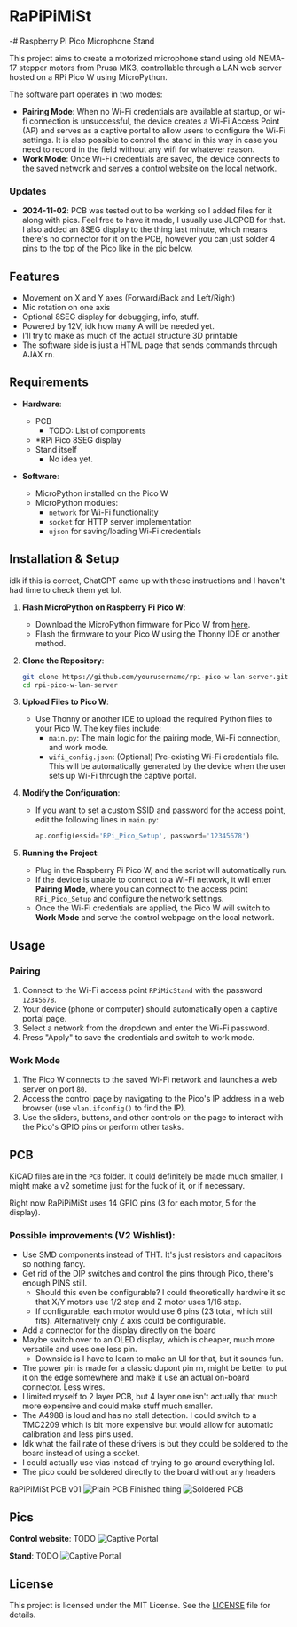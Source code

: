 # RaPiPiMiSt
-# Raspberry Pi Pico Microphone Stand

This project aims to create a motorized microphone stand using old NEMA-17 stepper motors from Prusa MK3, controllable through a LAN web server hosted on a RPi Pico W using MicroPython.

The software part operates in two modes:

- **Pairing Mode**: When no Wi-Fi credentials are available at startup, or wi-fi connection is unsuccessful, the device creates a Wi-Fi Access Point (AP) and serves as a captive portal to allow users to configure the Wi-Fi settings. It is also possible to control the stand in this way in case you need to record in the field without any wifi for whatever reason.
- **Work Mode**: Once Wi-Fi credentials are saved, the device connects to the saved network and serves a control website on the local network.


### Updates
- **2024-11-02**: PCB was tested out to be working so I added files for it along with pics. Feel free to have it made, I usually use JLCPCB for that. I also added an 8SEG display to the thing last minute, which means there's no connector for it on the PCB, however you can just solder 4 pins to the top of the Pico like in the pic below.

## Features
- Movement on X and Y axes (Forward/Back and Left/Right)
- Mic rotation on one axis
- Optional 8SEG display for debugging, info, stuff.
- Powered by 12V, idk how many A will be needed yet.
- I'll try to make as much of the actual structure 3D printable
- The software side is just a HTML page that sends commands through AJAX rn.

## Requirements

- **Hardware**:
  - PCB
    - TODO: List of components
  - \*RPi Pico 8SEG display
  - Stand itself
    - No idea yet.

- **Software**:
  - MicroPython installed on the Pico W
  - MicroPython modules:
    - `network` for Wi-Fi functionality
    - `socket` for HTTP server implementation
    - `ujson` for saving/loading Wi-Fi credentials

## Installation & Setup
idk if this is correct, ChatGPT came up with these instructions and I haven't had time to check them yet lol.

1. **Flash MicroPython on Raspberry Pi Pico W**:
    - Download the MicroPython firmware for Pico W from [here](https://micropython.org/download/rp2-pico-w/).
    - Flash the firmware to your Pico W using the Thonny IDE or another method.

2. **Clone the Repository**:
    ```bash
    git clone https://github.com/yourusername/rpi-pico-w-lan-server.git
    cd rpi-pico-w-lan-server
    ```

3. **Upload Files to Pico W**:
    - Use Thonny or another IDE to upload the required Python files to your Pico W. The key files include:
        - `main.py`: The main logic for the pairing mode, Wi-Fi connection, and work mode.
        - `wifi_config.json`: (Optional) Pre-existing Wi-Fi credentials file. This will be automatically generated by the device when the user sets up Wi-Fi through the captive portal.

4. **Modify the Configuration**:
    - If you want to set a custom SSID and password for the access point, edit the following lines in `main.py`:
      ```python
      ap.config(essid='RPi_Pico_Setup', password='12345678')
      ```

5. **Running the Project**:
    - Plug in the Raspberry Pi Pico W, and the script will automatically run.
    - If the device is unable to connect to a Wi-Fi network, it will enter **Pairing Mode**, where you can connect to the access point `RPi_Pico_Setup` and configure the network settings.
    - Once the Wi-Fi credentials are applied, the Pico W will switch to **Work Mode** and serve the control webpage on the local network.

## Usage

### Pairing

1. Connect to the Wi-Fi access point `RPiMicStand` with the password `12345678`.
2. Your device (phone or computer) should automatically open a captive portal page.
3. Select a network from the dropdown and enter the Wi-Fi password.
4. Press "Apply" to save the credentials and switch to work mode.

### Work Mode

1. The Pico W connects to the saved Wi-Fi network and launches a web server on port `80`.
2. Access the control page by navigating to the Pico's IP address in a web browser (use `wlan.ifconfig()` to find the IP).
3. Use the sliders, buttons, and other controls on the page to interact with the Pico's GPIO pins or perform other tasks.

## PCB
KiCAD files are in the `PCB` folder. It could definitely be made much smaller, I might make a v2 sometime just for the fuck of it, or if necessary. 

Right now RaPiPiMiSt uses 14 GPIO pins (3 for each motor, 5 for the display).

### Possible improvements (V2 Wishlist):
  * Use SMD components instead of THT. It's just resistors and capacitors so nothing fancy.
  * Get rid of the DIP switches and control the pins through Pico, there's enough PINS still.
    * Should this even be configurable? I could theoretically hardwire it so that X/Y motors use 1/2 step and Z motor uses 1/16 step.
    * If configurable, each motor would use 6 pins (23 total, which still fits). Alternatively only Z axis could be configurable.
  * Add a connector for the display directly on the board
  * Maybe switch over to an OLED display, which is cheaper, much more versatile and uses one less pin.
    * Downside is I have to learn to make an UI for that, but it sounds fun.
  * The power pin is made for a classic dupont pin rn, might be better to put it on the edge somewhere and make it use an actual on-board connector. Less wires.
  * I limited myself to 2 layer PCB, but 4 layer one isn't actually that much more expensive and could make stuff much smaller.
  * The A4988 is loud and has no stall detection. I could switch to a TMC2209 which is bit more expensive but would allow for automatic calibration and less pins used.
  * Idk what the fail rate of these drivers is but they could be soldered to the board instead of using a socket.
  * I could actually use vias instead of trying to go around everything lol.
  * The pico could be soldered directly to the board without any headers

RaPiPiMiSt PCB v01
![Plain PCB](./images/pcb.jpg)
Finished thing
![Soldered PCB](./images/pcb2.jpg)

## Pics

**Control website**:
TODO
![Captive Portal](./images/website.jpg)


**Stand**:
TODO
![Captive Portal](./images/stand.jpg)


## License

This project is licensed under the MIT License. See the [LICENSE](LICENSE) file for details.

